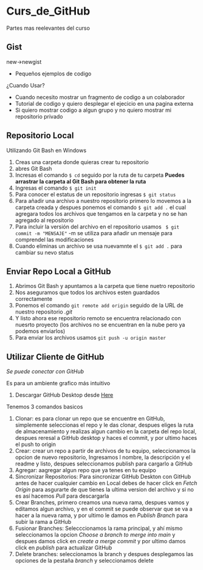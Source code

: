 # Curs_de_GitHub
Partes mas reelevantes del curso

## Gist

new->newgist

- Pequeños ejemplos de codigo

¿Cuando Usar?
- Cuando necesito mostrar un fragmento de codigo a un colaborador
- Tutorial de codigo y quiero desplegar el ejecicio en una pagina externa
- Si quiero mostrar codigo a algun grupo y no quiero mostrar mi repositorio privado

## Repositorio Local
Utilizando Git Bash en Windows
1. Creas una carpeta donde quieras crear tu repositorio
2. abres Git Bash
3. Incresas el comando ``` $ cd ``` seguido por la ruta de tu carpeta **Puedes arrastrar la carpeta al Git Bash para obtener la ruta**
4. Ingresas el comando ``` $ git init ```
5. Para conocer el estatus de un repositorio ingresas ``` $ git status ```
6. Para añadir una archivo a nuestro repositorio primero lo movemos a la carpeta creada y despues ponemos el comando ``` $ git add . ``` el cual agregara todos los archivos que tengamos en la carpeta y no se han agregado al repositorio
7. Para incluir la versión del archivo en el repositorio usamos ``` $ git commit -m "MENSAJE"``` -m se utiliza para añadir un mensaje para comprendel las modificaciones 
8. Cuando eliminas un archivo se usa nuevamnte el ``` $ git add . ``` para cambiar su nevo status

## Enviar Repo Local a GitHub
1. Abrimos Git Bash y apuntamos a la carpeta que tiene nuetro repositorio
2. Nos aseguramos que todos los archivos esten guardados correctamente
3. Ponemos el comando ``` git remote add origin ``` seguido de la URL de nuestro repositorio *.git*
4. Y listo ahora ese repositorio remoto se encuentra relacionado con nuesrto proyecto (los archivos no se encuentran en la nube pero ya podemos enviarlos)
5. Para enviar los archivos usamos ``` git push -u origin master ``` 

## Utilizar Cliente de GitHub

*Se puede conectar con GitHub*

Es para un ambiente grafico más intuitivo
1. Descargar GitHub Desktop desde [Here](https://desktop.github.com/)

Tenemos 3 comandos basicos
1. Clonar: es para clonar un repo que se encuentre en GitHub, simplemente seleccionas el repo y le das clonar, despues eliges la ruta de almacenamiento y realizas algun cambio en la carpeta del repo local, despues reresal a GitHub desktop y haces el commit, y por ultimo haces el push to origin
2. Crear: crear un repo a partir de archivos de tu equipo, seleccionamos la opcion de nuevo repositorio, Ingresamos l nombre, la descripción y el readme y listo, despues seleccionamos publish para cargarlo a GitHub
3. Agregar: aagregar algun repo que ya tenes en tu equipo
4. Sincronizar Repositorios: Para sincronizar GitHub Deskton con GitHub antes de hacer cualquier cambio en Local debes de hacer click en *Fetch Origin* para asgurarte de que tienes la ultima version del archivo y si no es así hacemos *Pull* para descargarla
5. Crear Branches, primero creamos una nueva rama, despues vamos y editamos algun archivo, y en el commit se puede observar que se va a hacer a la nueva rama, y por ultimo le damos en *Publish Branch* para subir la rama a GitHub 
6. Fusionar Branches: Selecccionamos la rama principal, y ahí mismo seleccionamos la opcion *Choose a branch to merge into main* y despues damos click en *create a merge commit* y por ultimo damos click en *publish* para actualizar GitHub
7. Delete branches: seleccionamos la branch y despues desplegamos las opciones de la pestaña *branch* y seleccionamos delete




